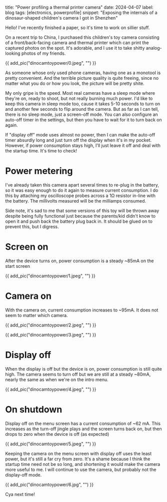 title: "Power profiling a thermal printer camera"
date: 2024-04-07
label: blog
tags: [electronics, powerprofile]
snippet: "Exposing the internals of a dinosaur-shaped children's camera I got in Shenzhen"

Hello! I've recently finished a paper, so it's time to work on sillier stuff. 

On a recent trip to China, I purchased this children's toy camera consisting of a front/back-facing camera and thermal printer which can print the captured photos on the spot. It's adorable, and I use it to take shitty analog-looking photos of my friends. 

{{ add_pic("dinocamtoypower/0.jpeg", "") }}

As someone whose only used phone cameras, having one as a monotool is pretty convenient. And the terrible picture quality is quite freeing, since no matter what you do or how you look, the picture will be pretty shite.

My only gripe is the speed. Most real cameras have a sleep mode where they're on, ready to shoot, but not really burning much power. I'd like to keep this camera in sleep mode too, cause it takes 5-10 seconds to turn on and another few seconds to flip around the camera. But as far as I can tell, there is no sleep mode, just a screen-off mode. You can also configure an auto-off timer in the settings, but then you have to wait for it to turn back on again.

If "display off" mode uses almost no power, then I can make the auto-off timer absurdly long and just turn off the display when it's in my pocket. However, if power consumption stays high, I'll just leave it off and deal with the startup time. It's time to check!

# Power metering

I've already taken this camera apart several times to re-plug in the battery, so it was easy enough to do it again to measure current consumption. I do this by attaching my oscilloscope probes across a 1Ω resistor in-line with the battery. The millivolts measured will be the milliamps consumed. 

Side note, it's sad to me that some versions of this toy will be thrown away despite being fully functional just because the parents/kid didn't know to open it and push back the battery plug back in. It should be glued on to prevent this, but I digress. 

# Screen on

After the device turns on, power consumption is a steady ~85mA on the start screen

{{ add_pic("dinocamtoypower/1.jpeg", "") }}

# Camera on

With the camera on, current consumption increases to ~95mA. It does not seem to matter which camera. 

{{ add_pic("dinocamtoypower/2.jpeg", "") }}

{{ add_pic("dinocamtoypower/3.jpeg", "") }}

# Display off

When the display is off but the device is on, power consumption is still quite high. The camera seems to turn off but we are still at a steady ~80mA, nearly the same as when we're on the intro menu.

{{ add_pic("dinocamtoypower/4.jpeg", "") }}

# On shutdown

Display off on the menu screen has a current consumption of ~62 mA. This increases as the turn-off jingle plays and the screen turns back on, but then drops to zero when the device is off (as expected) 

{{ add_pic("dinocamtoypower/5.jpeg", "") }}

Keeping the camera on the menu screen with display off uses the least power, but it's still a far cry from zero. It's a shame because I think the startup time need not be so long, and shortening it would make the camera more useful to me. I will continue to use the camera, but probably not the display-off mode. 

{{ add_pic("dinocamtoypower/6.jpg", "") }}

Cya next time!
